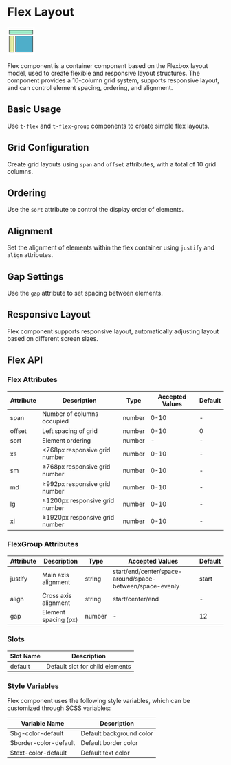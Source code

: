 <script setup lang="ts">
import flexBasic from '../examples/flex/basic.vue'
import flexGrid from '../examples/flex/grid.vue'
import flexSort from '../examples/flex/sort.vue'
import flexAlign from '../examples/flex/align.vue'
import flexGap from '../examples/flex/gap.vue'
import flexResponsive from '../examples/flex/responsive.vue'
</script>

# Flex Layout

![Flex Layout](/components/flex.png)

Flex component is a container component based on the Flexbox layout model, used to create flexible and responsive layout structures. The component provides a 10-column grid system, supports responsive layout, and can control element spacing, ordering, and alignment.

## Basic Usage

Use `t-flex` and `t-flex-group` components to create simple flex layouts.

<demo :component="flexBasic" name="flex" examples="basic" />

## Grid Configuration

Create grid layouts using `span` and `offset` attributes, with a total of 10 grid columns.

<demo :component="flexGrid" name="flex" examples="grid" />

## Ordering

Use the `sort` attribute to control the display order of elements.

<demo :component="flexSort" name="flex" examples="sort" />

## Alignment

Set the alignment of elements within the flex container using `justify` and `align` attributes.

<demo :component="flexAlign" name="flex" examples="align" />

## Gap Settings

Use the `gap` attribute to set spacing between elements.

<demo :component="flexGap" name="flex" examples="gap" />

## Responsive Layout

Flex component supports responsive layout, automatically adjusting layout based on different screen sizes.

<demo :component="flexResponsive" name="flex" examples="responsive" />

## Flex API

### Flex Attributes

| Attribute | Description                | Type           | Accepted Values       | Default |
| --------- | -------------------------- | -------------- | --------------------- | ------- |
| span      | Number of columns occupied | number         | 0-10                  | -       |
| offset    | Left spacing of grid       | number         | 0-10                  | 0       |
| sort      | Element ordering           | number         | -                     | -       |
| xs        | <768px responsive grid number | number      | 0-10                  | -       |
| sm        | ≥768px responsive grid number | number      | 0-10                  | -       |
| md        | ≥992px responsive grid number | number      | 0-10                  | -       |
| lg        | ≥1200px responsive grid number | number     | 0-10                  | -       |
| xl        | ≥1920px responsive grid number | number     | 0-10                  | -       |

### FlexGroup Attributes

| Attribute | Description              | Type           | Accepted Values                                         | Default |
| --------- | ------------------------ | -------------- | ------------------------------------------------------- | ------- |
| justify   | Main axis alignment      | string         | start/end/center/space-around/space-between/space-evenly | start   |
| align     | Cross axis alignment     | string         | start/center/end                                         | -       |
| gap       | Element spacing (px)     | number         | -                                                        | 12      |

### Slots

| Slot Name | Description                |
| --------- | -------------------------- |
| default   | Default slot for child elements |

### Style Variables

Flex component uses the following style variables, which can be customized through SCSS variables:

| Variable Name         | Description           |
| --------------------- | --------------------- |
| $bg-color-default     | Default background color |
| $border-color-default | Default border color  |
| $text-color-default   | Default text color    |

